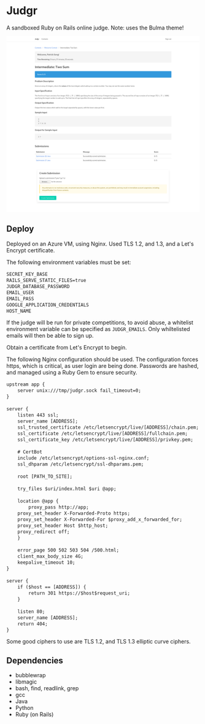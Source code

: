 # Judgr
A sandboxed Ruby on Rails online judge. Note: uses the Bulma theme!

![Judgr App screenshot](https://raw.githubusercontent.com/patricksongzy/judgr/master/images/judgr.png)

## Deploy
Deployed on an Azure VM, using Nginx. Used TLS 1.2, and 1.3, and a Let's Encrypt certificate.

The following environment variables must be set:
```
SECRET_KEY_BASE
RAILS_SERVE_STATIC_FILES=true
JUDGR_DATABASE_PASSWORD
EMAIL_USER
EMAIL_PASS
GOOGLE_APPLICATION_CREDENTIALS
HOST_NAME
```

If the judge will be run for private competitions, to avoid abuse, a whitelist environment variable can be specified as `JUDGR_EMAILS`.
Only whiltelisted emails will then be able to sign up.

Obtain a certificate from Let's Encrypt to begin.

The following Nginx configuration should be used. The configuration forces https, which is critical, as user login are being done.
Passwords are hashed, and managed using a Ruby Gem to ensure security.

```
upstream app {
    server unix:///tmp/judgr.sock fail_timeout=0;
}

server {
    listen 443 ssl;
    server_name [ADDRESS];
    ssl_trusted_certificate /etc/letsencrypt/live/[ADDRESS]/chain.pem;
    ssl_certificate /etc/letsencrypt/live/[ADDRESS]/fullchain.pem;
    ssl_certificate_key /etc/letsencrypt/live/[ADDRESS]/privkey.pem;

    # CertBot
    include /etc/letsencrypt/options-ssl-nginx.conf;
    ssl_dhparam /etc/letsencrypt/ssl-dhparams.pem;

    root [PATH_TO_SITE];

    try_files $uri/index.html $uri @app;

    location @app {
        proxy_pass http://app;
	proxy_set_header X-Forwarded-Proto https;
	proxy_set_header X-Forwarded-For $proxy_add_x_forwarded_for;
	proxy_set_header Host $http_host;
	proxy_redirect off;
    }

    error_page 500 502 503 504 /500.html;
    client_max_body_size 4G;
    keepalive_timeout 10;
}

server {
    if ($host == [ADDRESS]) {
        return 301 https://$host$request_uri;	
    }

    listen 80;
    server_name [ADDRESS];
    return 404;
}
```

Some good ciphers to use are TLS 1.2, and TLS 1.3 elliptic curve ciphers. 

## Dependencies
* bubblewrap
* libmagic
* bash, find, readlink, grep
* gcc
* Java
* Python
* Ruby (on Rails)

